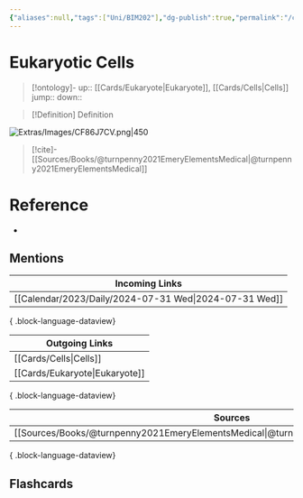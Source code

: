 ```yaml
---
{"aliases":null,"tags":["Uni/BIM202"],"dg-publish":true,"permalink":"/cards/eukaryotic-cells/","dgPassFrontmatter":true}
---
```


# Eukaryotic Cells

> [!ontology]-
> up:: [[Cards/Eukaryote\|Eukaryote]], [[Cards/Cells\|Cells]]
> jump:: 
> down:: 

> [!Definition] Definition

![Extras/Images/CF86J7CV.png|450](/img/user/Extras/Images/CF86J7CV.png)

> [!cite]-
> [[Sources/Books/@turnpenny2021EmeryElementsMedical\|@turnpenny2021EmeryElementsMedical]]

# Reference

- 

## Mentions

| Incoming Links                                            |
| --------------------------------------------------------- |
| [[Calendar/2023/Daily/2024-07-31 Wed\|2024-07-31 Wed]] |

{ .block-language-dataview}

| Outgoing Links                    |
| --------------------------------- |
| [[Cards/Cells\|Cells]]         |
| [[Cards/Eukaryote\|Eukaryote]] |

{ .block-language-dataview}

| Sources                                                                                     |
| ------------------------------------------------------------------------------------------- |
| [[Sources/Books/@turnpenny2021EmeryElementsMedical\|@turnpenny2021EmeryElementsMedical]] |

{ .block-language-dataview}

## Flashcards